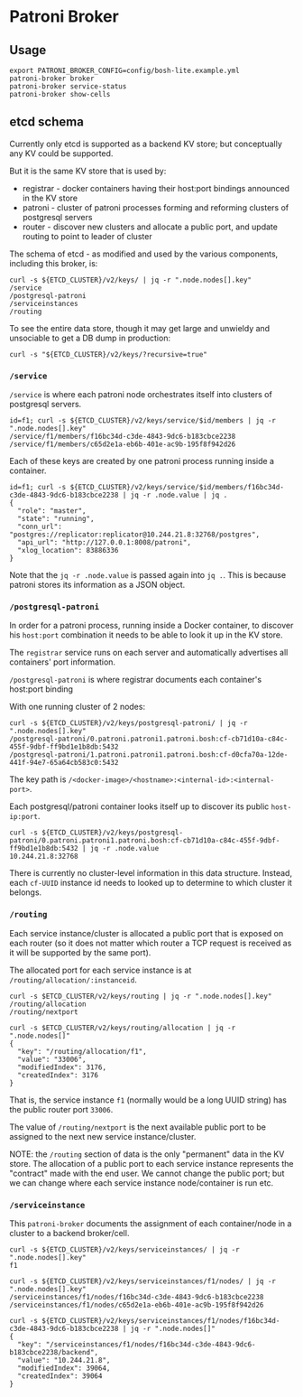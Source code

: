 Patroni Broker
==============

Usage
-----

```
export PATRONI_BROKER_CONFIG=config/bosh-lite.example.yml
patroni-broker broker
patroni-broker service-status
patroni-broker show-cells
```

etcd schema
-----------

Currently only etcd is supported as a backend KV store; but conceptually any KV could be supported.

But it is the same KV store that is used by:

-	registrar - docker containers having their host:port bindings announced in the KV store
-	patroni - cluster of patroni processes forming and reforming clusters of postgresql servers
-	router - discover new clusters and allocate a public port, and update routing to point to leader of cluster

The schema of etcd - as modified and used by the various components, including this broker, is:

```
curl -s ${ETCD_CLUSTER}/v2/keys/ | jq -r ".node.nodes[].key"
/service
/postgresql-patroni
/serviceinstances
/routing
```

To see the entire data store, though it may get large and unwieldy and unsociable to get a DB dump in production:

```
curl -s "${ETCD_CLUSTER}/v2/keys/?recursive=true"
```

### `/service`

`/service` is where each patroni node orchestrates itself into clusters of postgresql servers.

```
id=f1; curl -s ${ETCD_CLUSTER}/v2/keys/service/$id/members | jq -r ".node.nodes[].key"
/service/f1/members/f16bc34d-c3de-4843-9dc6-b183cbce2238
/service/f1/members/c65d2e1a-eb6b-401e-ac9b-195f8f942d26
```

Each of these keys are created by one patroni process running inside a container.

```
id=f1; curl -s ${ETCD_CLUSTER}/v2/keys/service/$id/members/f16bc34d-c3de-4843-9dc6-b183cbce2238 | jq -r .node.value | jq .
{
  "role": "master",
  "state": "running",
  "conn_url": "postgres://replicator:replicator@10.244.21.8:32768/postgres",
  "api_url": "http://127.0.0.1:8008/patroni",
  "xlog_location": 83886336
}
```

Note that the `jq -r .node.value` is passed again into `jq .`. This is because patroni stores its information as a JSON object.

### `/postgresql-patroni`

In order for a patroni process, running inside a Docker container, to discover his `host:port` combination it needs to be able to look it up in the KV store.

The `registrar` service runs on each server and automatically advertises all containers' port information.

`/postgresql-patroni` is where registrar documents each container's host:port binding

With one running cluster of 2 nodes:

```
curl -s ${ETCD_CLUSTER}/v2/keys/postgresql-patroni/ | jq -r ".node.nodes[].key"
/postgresql-patroni/0.patroni.patroni1.patroni.bosh:cf-cb71d10a-c84c-455f-9dbf-ff9bd1e1b8db:5432
/postgresql-patroni/1.patroni.patroni1.patroni.bosh:cf-d0cfa70a-12de-441f-94e7-65a64cb583c0:5432
```

The key path is `/<docker-image>/<hostname>:<internal-id>:<internal-port>`.

Each postgresql/patroni container looks itself up to discover its public `host-ip:port`.

```
curl -s ${ETCD_CLUSTER}/v2/keys/postgresql-patroni/0.patroni.patroni1.patroni.bosh:cf-cb71d10a-c84c-455f-9dbf-ff9bd1e1b8db:5432 | jq -r .node.value
10.244.21.8:32768
```

There is currently no cluster-level information in this data structure. Instead, each `cf-UUID` instance id needs to looked up to determine to which cluster it belongs.

### `/routing`

Each service instance/cluster is allocated a public port that is exposed on each router (so it does not matter which router a TCP request is received as it will be supported by the same port).

The allocated port for each service instance is at `/routing/allocation/:instanceid`.

```
curl -s $ETCD_CLUSTER/v2/keys/routing | jq -r ".node.nodes[].key"
/routing/allocation
/routing/nextport

curl -s $ETCD_CLUSTER/v2/keys/routing/allocation | jq -r ".node.nodes[]"
{
  "key": "/routing/allocation/f1",
  "value": "33006",
  "modifiedIndex": 3176,
  "createdIndex": 3176
}
```

That is, the service instance `f1` (normally would be a long UUID string) has the public router port `33006`.

The value of `/routing/nextport` is the next available public port to be assigned to the next new service instance/cluster.

NOTE: the `/routing` section of data is the only "permanent" data in the KV store. The allocation of a public port to each service instance represents the "contract" made with the end user. We cannot change the public port; but we can change where each service instance node/container is run etc.

### `/serviceinstance`

This `patroni-broker` documents the assignment of each container/node in a cluster to a backend broker/cell.

```
curl -s ${ETCD_CLUSTER}/v2/keys/serviceinstances/ | jq -r ".node.nodes[].key"
f1
```

```
curl -s ${ETCD_CLUSTER}/v2/keys/serviceinstances/f1/nodes/ | jq -r ".node.nodes[].key"
/serviceinstances/f1/nodes/f16bc34d-c3de-4843-9dc6-b183cbce2238
/serviceinstances/f1/nodes/c65d2e1a-eb6b-401e-ac9b-195f8f942d26
```

```
curl -s ${ETCD_CLUSTER}/v2/keys/serviceinstances/f1/nodes/f16bc34d-c3de-4843-9dc6-b183cbce2238 | jq -r ".node.nodes[]"
{
  "key": "/serviceinstances/f1/nodes/f16bc34d-c3de-4843-9dc6-b183cbce2238/backend",
  "value": "10.244.21.8",
  "modifiedIndex": 39064,
  "createdIndex": 39064
}
```
